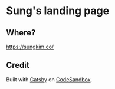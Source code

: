 # Sung's landing page

## Where?

https://sungkim.co/

## Credit

Built with [Gatsby](https://www.gatsbyjs.org/) on [CodeSandbox](https://codesandbox.io/s/5wjy6rvn3k).
